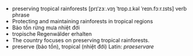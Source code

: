 - preserving tropical rainforests	[prɪˈzɜː.vɪŋ ˈtrɒp.ɪ.kəl ˈreɪn.fɔːr.ɪsts]	verb phrase
- Protecting and maintaining rainforests in tropical regions
- Bảo tồn rừng mưa nhiệt đới
- tropische Regenwälder erhalten
- The country focuses on preserving tropical rainforests.
- preserve (bảo tồn), tropical (nhiệt đới)	Latin: *praeservare*
